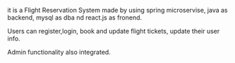 
it is a Flight Reservation System made by using spring microservise, java as backend, mysql as dba nd react.js as fronend.

Users can register,login, book and update flight tickets, update their user info.

Admin functionality also integrated.
